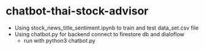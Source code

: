 # chatbot-thai-stock-advisor

- Using stock_news_title_sentiment.ipynb to train and test data_set.csv file
- Using chatbot.py for backend connect to firestore db and dialoflow
    - run with python3 chatbot.py
